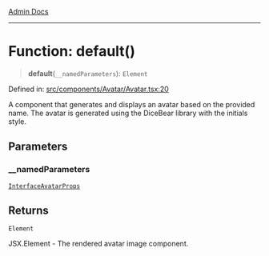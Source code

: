 [Admin Docs](/)

***

# Function: default()

> **default**(`__namedParameters`): `Element`

Defined in: [src/components/Avatar/Avatar.tsx:20](https://github.com/PalisadoesFoundation/talawa-admin/blob/main/src/components/Avatar/Avatar.tsx#L20)

A component that generates and displays an avatar based on the provided name.
The avatar is generated using the DiceBear library with the initials style.

## Parameters

### \_\_namedParameters

[`InterfaceAvatarProps`](../../../../types/Avatar/interface/interfaces/InterfaceAvatarProps.md)

## Returns

`Element`

JSX.Element - The rendered avatar image component.

